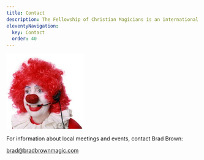 ```yaml
---
title: Contact
description: The Fellowship of Christian Magicians is an international organization dedicated to using magic and other visual arts to present the gospel.
eleventyNavigation:
  key: Contact
  order: 40
---
```


<img src="/img/clown-phone.jpg" class="alignright" alt="Clown talking on the phone" style="width:40%">

For information about local meetings and events, contact Brad Brown:

<brad@bradbrownmagic.com>
